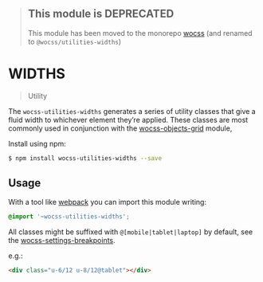 > ## This module is DEPRECATED
> This module has been moved to the monorepo [wocss](https://github.com/wocss/wocss/tree/master/packages/utilities.widths#readme) (and renamed to `@wocss/utilities-widths`)

# WIDTHS

> Utility

The `wocss-utilities-widths` generates a series of utility classes that give a fluid width to whichever element they’re applied. These classes are most commonly used in conjunction with the [wocss-objects-grid](https://github.com/wocss/objects.grid) module,

Install using npm:

```sh
$ npm install wocss-utilities-widths --save
```

## Usage

With a tool like [webpack](https://webpack.github.io/) you can import this module writing:

```scss
@import '~wocss-utilities-widths';
```

All classes might be suffixed with `@[mobile|tablet|laptop]` by default, see the [wocss-settings-breakpoints](https://github.com/wocss/settings.breakpoints).

e.g.:

```html
<div class="u-6/12 u-8/12@tablet"></div>
```
